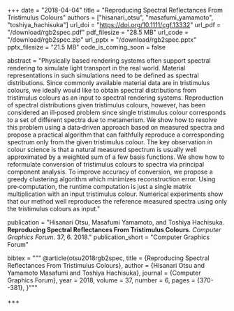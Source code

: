 +++
date = "2018-04-04"
title = "Reproducing Spectral Reflectances From Tristimulus Colours"
authors = ["hisanari_otsu", "masafumi_yamamoto", "toshiya_hachisuka"]
url_doi = "https://doi.org/10.1111/cgf.13332"
url_pdf = "/download/rgb2spec.pdf"
pdf_filesize = "28.5 MB"
url_code = "/download/rgb2spec.zip"
url_pptx = "/download/rgb2spec.pptx"
pptx_filesize = "21.5 MB"
code_is_coming_soon = false

abstract = "Physically based rendering systems often support spectral rendering to simulate light transport in the real world. Material representations in such simulations need to be defined as spectral distributions. Since commonly available material data are in tristimulus colours, we ideally would like to obtain spectral distributions from tristimulus colours as an input to spectral rendering systems. Reproduction of spectral distributions given tristimulus colours, however, has been considered an ill‐posed problem since single tristimulus colour corresponds to a set of different spectra due to metamerism. We show how to resolve this problem using a data‐driven approach based on measured spectra and propose a practical algorithm that can faithfully reproduce a corresponding spectrum only from the given tristimulus colour. The key observation in colour science is that a natural measured spectrum is usually well approximated by a weighted sum of a few basis functions. We show how to reformulate conversion of tristimulus colours to spectra via principal component analysis. To improve accuracy of conversion, we propose a greedy clustering algorithm which minimizes reconstruction error. Using pre‐computation, the runtime computation is just a single matrix multiplication with an input tristimulus colour. Numerical experiments show that our method well reproduces the reference measured spectra using only the tristimulus colours as input."

publication = "Hisanari Otsu, Masafumi Yamamoto, and Toshiya Hachisuka. **Reproducing Spectral Reflectances From Tristimulus Colours**. *Computer Graphics Forum*. 37, 6. 2018."
publication_short = "Computer Graphics Forum"

bibtex = """
@article{otsu2018rgb2spec,
  title = {Reproducing Spectral Reflectances From Tristimulus Colours},
  author = {Hisanari Otsu and Yamamoto Masafumi and Toshiya Hachisuka},
  journal = {Computer Graphics Forum},
  year = 2018,
  volume = 37,
  number = 6,
  pages = {370--381},
}"""

+++
